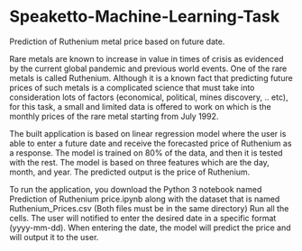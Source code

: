 # Speaketto-Machine-Learning-Task
Prediction of Ruthenium metal price based on future date.

Rare metals are known to increase in value in times of crisis as evidenced by the current global pandemic and previous world events. One of the rare metals is called Ruthenium.
Although it is a known fact that predicting future prices of such metals is a complicated science that must take into consideration lots of factors (economical, political, mines discovery, .. etc), for this task, a small and limited data is offered to work on which is the monthly prices of the rare metal starting from July 1992.

The built application is based on linear regression model where the user is able to enter a future date and receive the forecasted price of Ruthenium as a response. The model is trained on 80% of the data, and then it is tested with the rest. The model is based on three features which are the day, month, and year. The predicted output is the price of Ruthenium. 

To run the application, you download the Python 3 notebook named Prediction of Ruthenium price.ipynb along with the dataset that is named Ruthenium_Prices.csv (Both files must be in the same directory)
Run all the cells.
The user will notified to enter the desired date in a specific format (yyyy-mm-dd).
When entering the date, the model will predict the price and will output it to the user.

